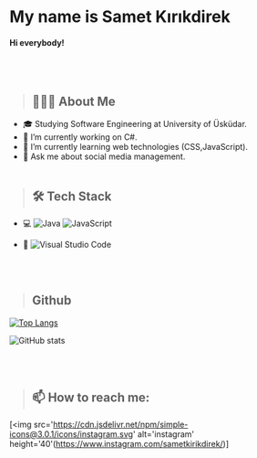 # My name is **Samet Kırıkdirek**
#### Hi everybody!
<br><br/>
> ## 👨🏻‍💻 About Me
- 🎓 Studying Software Engineering at University of Üsküdar.
- 🔭 I’m currently working on C#.
- 🌱 I’m currently learning web technologies (CSS,JavaScript).
- 💬 Ask me about social media management.
<br><br/>
> ## 🛠 Tech Stack
- 💻
  ![Java](https://img.shields.io/badge/-Java-333333?style=flat)
  ![JavaScript](https://img.shields.io/badge/-JavaScript-333333?style=flat&logo=javascript)

- 🔧
  ![Visual Studio Code](https://img.shields.io/badge/-Visual%20Studio%20Code-333333?style=flat&logo=visual-studio-code&logoColor=007ACC)
  
<br><br/>
> ## Github
[![Top Langs](https://github-readme-stats.vercel.app/api/top-langs/?username=ahmetkadiraktas)](https://github.com/anuraghazra/github-readme-stats)

![GitHub stats](https://github-readme-stats.vercel.app/api?username=ahmetkadiraktas&show_icons=true)  

<br><br/>
> ## 📫 How to reach me:
[<img src='https://cdn.jsdelivr.net/npm/simple-icons@3.0.1/icons/instagram.svg' alt='instagram' height='40'(https://www.instagram.com/sametkirikdirek/)]
